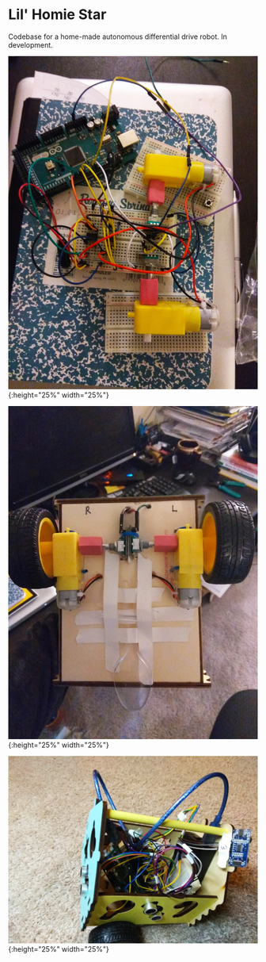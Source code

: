 # Lil' Homie Star

Codebase for a home-made autonomous differential drive robot. In development.

![wheel_setup](/images/2020-07-12_13-04-00_468.jpg){:height="25%" width="25%"}

![wheels_on](/images/2020-07-12_13-03-58_402.jpg){:height="25%" width="25%"}

![with_ultrasonic_sensors](/images/2020-07-12_13-03-54_217.jpg){:height="25%" width="25%"}
